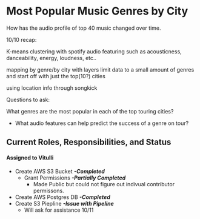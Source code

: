 # Most Popular Music Genres by City

How has the audio profile of top 40 music changed over time. 

10/10 recap:

K-means clustering with spotify audio featuring such as acousticness, danceability, energy, loudness, etc..

mapping by genre/by city with layers
limit data to a small amount of genres and start off with just the top(10?) cities

using location info through songkick



Questions to ask:

What genres are the most popular in each of the top touring cities?
  - What audio features can help predict the success of a genre on tour?



## Current Roles, Responsibilities, and Status
#### Assigned to Vitulli
- Create AWS S3 Bucket            ***-Completed***
  - Grant Permissions             ***-Partially Completed***
    - Made Public but could not figure out indivual contributor permissons.
- Create AWS Postgres DB          ***-Completed***
- Create S3 Piepline              ***-Issue with Pipeline***
  - Will ask for assistance 10/11

